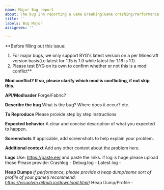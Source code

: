 ```yaml
---
name: Major Bug report
about: The bug I'm reporting a Game Breaking(Game crashing/Performance issues) bug.
title: ''
labels: Bug Major
assignees: ''

---
```


**Before filling out this issue: 
1. For major bugs, we only support BYG's latest version on a per Minecraft version basis(i.e latest for 1.15 is 1.0 while latest for 1.16 is 1.1).
2. Please test BYG on its own to confirm whether or not this is a mod conflict**


__**Mod conflict? If so, please clarify which mod is conflicting, if not skip this.**__


__**API/Modloader**__
Forge/Fabric?

__**Describe the bug**__
What is the bug? Where does it occur? etc.

__**To Reproduce**__
Please provide step by step instructions

**Expected behavior**
A clear and concise description of what you expected to happen.

**Screenshots**
If applicable, add screenshots to help explain your problem.


**Additional context**
Add any other context about the problem here.

**Logs**
Use: https://paste.ee/ and paste the links. if log is huge please upload those
Please provide:
Crashlog - 
Debug.log - 
Latest.log - 

**Heap Dumps**
*If performance, please provide a heap dump/some sort of profile of your game(I recommend: https://visualvm.github.io/download.html)*
Heap Dump/Profile -
